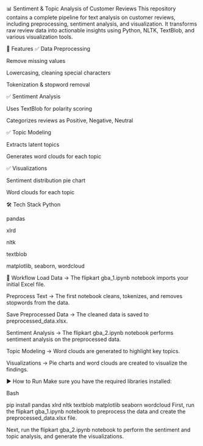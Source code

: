 📊 Sentiment & Topic Analysis of Customer Reviews
This repository contains a complete pipeline for text analysis on customer reviews, including preprocessing, sentiment analysis, and visualization. It transforms raw review data into actionable insights using Python, NLTK, TextBlob, and various visualization tools.

🚀 Features
✅ Data Preprocessing

Remove missing values

Lowercasing, cleaning special characters

Tokenization & stopword removal

✅ Sentiment Analysis

Uses TextBlob for polarity scoring

Categorizes reviews as Positive, Negative, Neutral

✅ Topic Modeling

Extracts latent topics

Generates word clouds for each topic

✅ Visualizations

Sentiment distribution pie chart

Word clouds for each topic

🛠️ Tech Stack
Python

pandas

xlrd

nltk

textblob

matplotlib, seaborn, wordcloud

📂 Workflow
Load Data → The flipkart gba_1.ipynb notebook imports your initial Excel file.

Preprocess Text → The first notebook cleans, tokenizes, and removes stopwords from the data.

Save Preprocessed Data → The cleaned data is saved to preprocessed_data.xlsx.

Sentiment Analysis → The flipkart gba_2.ipynb notebook performs sentiment analysis on the preprocessed data.

Topic Modeling → Word clouds are generated to highlight key topics.

Visualizations → Pie charts and word clouds are created to visualize the findings.

▶️ How to Run
Make sure you have the required libraries installed:

Bash

pip install pandas xlrd nltk textblob matplotlib seaborn wordcloud
First, run the flipkart gba_1.ipynb notebook to preprocess the data and create the preprocessed_data.xlsx file.

Next, run the flipkart gba_2.ipynb notebook to perform the sentiment and topic analysis, and generate the visualizations.
